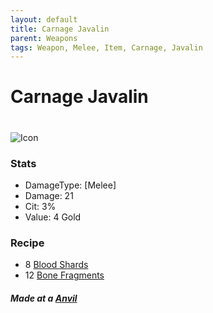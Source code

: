```yaml
---
layout: default
title: Carnage Javalin
parent: Weapons
tags: Weapon, Melee, Item, Carnage, Javalin 
---
```


# Carnage Javalin
#
![Icon](https://raw.githubusercontent.com/koekmeneer/SupernovaMod/main/Items/Weapons/PreHardmode/CarnageJavalin.png)

### Stats
- DamageType: [Melee]
- Damage: 21
- Cit: 3%
- Value: 4 Gold

### Recipe
- 8 [Blood Shards](https://koekmeneer.github.io/SupernovaMod/docs/items/materials/blood_shards)
- 12 [Bone Fragments](https://koekmeneer.github.io/SupernovaMod/docs/items/materials/bone_fragment)

##### Made at a [Anvil](https://terraria.fandom.com/wiki/Anvil)